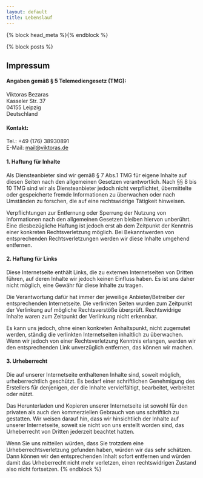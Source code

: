 ```yaml
---
layout: default
title: Lebenslauf
---
```


{% block head_meta %}<meta name="robots" content="noindex">{% endblock %}

{% block posts %}
## Impressum<br />
#### Angaben gemäß § 5 Telemediengesetz (TMG):<br />

Viktoras Bezaras<br />
Kasseler Str. 37<br />
04155 Leipzig<br />
Deutschland<br />

#### Kontakt:
Tel.: +49 (176) 38930891<br />
E-Mail: mail@viktoras.de<br />

#### 1. Haftung für Inhalte

Als Diensteanbieter sind wir gemäß § 7 Abs.1 TMG für eigene Inhalte auf diesen Seiten nach den allgemeinen Gesetzen verantwortlich. Nach §§ 8 bis 10 TMG sind wir als Diensteanbieter jedoch nicht verpflichtet, übermittelte oder gespeicherte fremde Informationen zu überwachen oder nach Umständen zu forschen, die auf eine rechtswidrige Tätigkeit hinweisen.

Verpflichtungen zur Entfernung oder Sperrung der Nutzung von Informationen nach den allgemeinen Gesetzen bleiben hiervon unberührt. Eine diesbezügliche Haftung ist jedoch erst ab dem Zeitpunkt der Kenntnis einer konkreten Rechtsverletzung möglich. Bei Bekanntwerden von entsprechenden Rechtsverletzungen werden wir diese Inhalte umgehend entfernen.

#### 2. Haftung für Links

Diese Internetseite enthält Links, die zu externen Internetseiten von Dritten führen, auf deren Inhalte wir jedoch keinen Einfluss haben. Es ist uns daher nicht möglich, eine Gewähr für diese Inhalte zu tragen.

Die Verantwortung dafür hat immer der jeweilige Anbieter/Betreiber der entsprechenden Internetseite. Die verlinkten Seiten wurden zum Zeitpunkt der Verlinkung auf mögliche Rechtsverstöße überprüft. Rechtswidrige Inhalte waren zum Zeitpunkt der Verlinkung nicht erkennbar.

Es kann uns jedoch, ohne einen konkreten Anhaltspunkt, nicht zugemutet werden, ständig die verlinkten Internetseiten inhaltlich zu überwachen. Wenn wir jedoch von einer Rechtsverletzung Kenntnis erlangen, werden wir den entsprechenden Link unverzüglich entfernen, das können wir machen.

#### 3. Urheberrecht

Die auf unserer Internetseite enthaltenen Inhalte sind, soweit möglich, urheberrechtlich geschützt. Es bedarf einer schriftlichen Genehmigung des Erstellers für denjenigen, der die Inhalte vervielfältigt, bearbeitet, verbreitet oder nützt.

Das Herunterladen und Kopieren unserer Internetseite ist sowohl für den privaten als auch den kommerziellen Gebrauch von uns schriftlich zu gestatten. Wir weisen darauf hin, dass wir hinsichtlich der Inhalte auf unserer Internetseite, soweit sie nicht von uns erstellt worden sind, das Urheberrecht von Dritten jederzeit beachtet hatten.

Wenn Sie uns mitteilen würden, dass Sie trotzdem eine Urheberrechtsverletzung gefunden haben, würden wir das sehr schätzen. Dann können wir den entsprechenden Inhalt sofort entfernen und würden damit das Urheberrecht nicht mehr verletzen, einen rechtswidrigen Zustand also nicht fortsetzen.
{% endblock %}